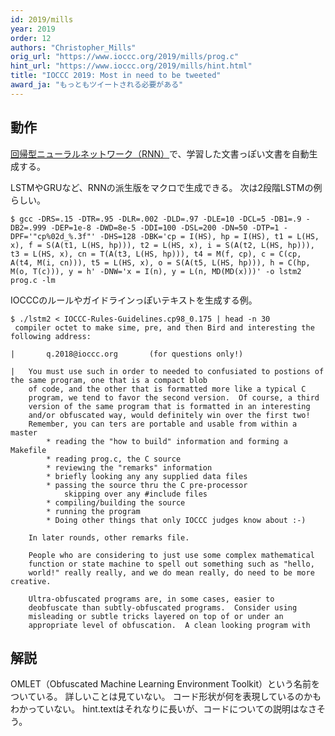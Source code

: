 ```yaml
---
id: 2019/mills
year: 2019
order: 12
authors: "Christopher_Mills"
orig_url: "https://www.ioccc.org/2019/mills/prog.c"
hint_url: "https://www.ioccc.org/2019/mills/hint.html"
title: "IOCCC 2019: Most in need to be tweeted"
award_ja: "もっともツイートされる必要がある"
---
```


## 動作

[回帰型ニューラルネットワーク（RNN）](https://ja.wikipedia.org/wiki/%E5%9B%9E%E5%B8%B0%E5%9E%8B%E3%83%8B%E3%83%A5%E3%83%BC%E3%83%A9%E3%83%AB%E3%83%8D%E3%83%83%E3%83%88%E3%83%AF%E3%83%BC%E3%82%AF)で、学習した文書っぽい文書を自動生成する。

LSTMやGRUなど、RNNの派生版をマクロで生成できる。
次は2段階LSTMの例らしい。

```
$ gcc -DRS=.15 -DTR=.95 -DLR=.002 -DLD=.97 -DLE=10 -DCL=5 -DB1=.9 -DB2=.999 -DEP=1e-8 -DWD=8e-5 -DDI=100 -DSL=200 -DN=50 -DTP=1 -DPF='"cp%02d_%.3f"' -DHS=128 -DBK='cp = I(HS), hp = I(HS), t1 = L(HS, x), f = S(A(t1, L(HS, hp))), t2 = L(HS, x), i = S(A(t2, L(HS, hp))), t3 = L(HS, x), cn = T(A(t3, L(HS, hp))), t4 = M(f, cp), c = C(cp, A(t4, M(i, cn))), t5 = L(HS, x), o = S(A(t5, L(HS, hp))), h = C(hp, M(o, T(c))), y = h' -DNW='x = I(n), y = L(n, MD(MD(x)))' -o lstm2 prog.c -lm
```

IOCCCのルールやガイドラインっぽいテキストを生成する例。

```
$ ./lstm2 < IOCCC-Rules-Guidelines.cp98_0.175 | head -n 30
 compiler octet to make sime, pre, and then Bird and interesting the following address:

|       q.2018@ioccc.org       (for questions only!)

|   You must use such in order to needed to confusiated to postions of the same program, one that is a compact blob
    of code, and the other that is formatted more like a typical C
    program, we tend to favor the second version.  Of course, a third
    version of the same program that is formatted in an interesting
    and/or obfuscated way, would definitely win over the first two!
    Remember, you can ters are portable and usable from within a master
        * reading the "how to build" information and forming a Makefile
        * reading prog.c, the C source
        * reviewing the "remarks" information
        * briefly looking any any supplied data files
        * passing the source thru the C pre-processor
            skipping over any #include files
        * compiling/building the source
        * running the program
        * Doing other things that only IOCCC judges know about :-)

    In later rounds, other remarks file.

    People who are considering to just use some complex mathematical
    function or state machine to spell out something such as "hello,
    world!" really really, and we do mean really, do need to be more creative.

    Ultra-obfuscated programs are, in some cases, easier to
    deobfuscate than subtly-obfuscated programs.  Consider using
    misleading or subtle tricks layered on top of or under an
    appropriate level of obfuscation.  A clean looking program with
```

## 解説

OMLET（Obfuscated Machine Learning Environment Toolkit）という名前をついている。
詳しいことは見ていない。
コード形状が何を表現しているのかもわかっていない。
hint.textはそれなりに長いが、コードについての説明はなさそう。
